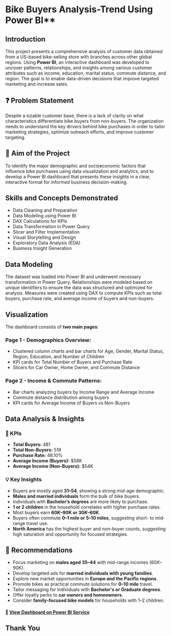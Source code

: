 # Bike Buyers Analysis-Trend Using Power BI**

##  Introduction  
This project presents a comprehensive analysis of customer data obtained from a US-based bike-selling store with branches across other global regions. Using **Power BI**, an interactive dashboard was developed to uncover patterns, relationships, and insights among various customer attributes such as income, education, marital status, commute distance, and region. The goal is to enable data-driven decisions that improve targeted marketing and increase sales.


## ❓ Problem Statement  
Despite a sizable customer base, there is a lack of clarity on what characteristics differentiate bike buyers from non-buyers. The organization needs to understand the key drivers behind bike purchases in order to tailor marketing strategies, optimize outreach efforts, and improve customer targeting.

## 🎯 Aim of the Project  
To identify the major demographic and socioeconomic factors that influence bike purchases using data visualization and analytics, and to develop a Power BI dashboard that presents these insights in a clear, interactive format for informed business decision-making.

## Skills and Concepts Demonstrated  
- Data Cleaning and Preparation  
- Data Modeling using Power BI  
- DAX Calculations for KPIs  
- Data Transformation in Power Query  
- Slicer and Filter Implementation  
- Visual Storytelling and Design  
- Exploratory Data Analysis (EDA)  
- Business Insight Generation  

## Data Modeling  
The dataset was loaded into Power BI and underwent necessary transformation in Power Query. Relationships were modeled based on unique identifiers to ensure the data was structured and optimized for analysis. Measures were created using DAX to compute KPIs such as total buyers, purchase rate, and average income of buyers and non-buyers.

## Visualization  
The dashboard consists of **two main pages**:

### Page 1 - Demographics Overview:  
- Clustered column charts and bar charts for Age, Gender, Marital Status, Region, Education, and Number of Children  
- KPI cards for Total Number of Buyers and Purchase Rate  
- Slicers for Car Owner, Home Owner, and Commute Distance  

### Page 2 - Income & Commute Patterns:  
- Bar charts analyzing buyers by Income Range and Average Income  
- Commute distance distribution among buyers  
- KPI cards for Average Income of Buyers vs Non-Buyers  

## Data Analysis & Insights

### 🔑 KPIs  
- **Total Buyers:** 481  
- **Total Non-Buyers:** 519  
- **Purchase Rate:** 48.10%  
- **Average Income (Buyers):** $58K  
- **Average Income (Non-Buyers):** $54K  

### 💡 Key Insights  
- Buyers are mostly aged **31–54**, showing a strong mid-age demographic.  
- **Males and married individuals** form the bulk of bike buyers.  
- Individuals with **Bachelor’s degrees** are more likely to purchase.  
- **1 or 2 children** in the household correlates with higher purchase rates.  
- Most buyers earn **$60K–$90K or $30K–$60K**.  
- Buyers often commute **0–1 mile or 5–10 miles**, suggesting short- to mid-range travel use.  
- **North America** has the highest buyer and non-buyer counts, suggesting high saturation and opportunity for focused strategies.

## 🧭 Recommendations  
- Focus marketing on **males aged 35–44** with mid-range incomes ($60K–$90K).  
- Develop targeted ads for **married individuals with young families**.  
- Explore new market opportunities in **Europe and the Pacific regions**.  
- Promote bikes as practical commute solutions for **0–10 mile** travel.  
- Tailor messaging for individuals with **Bachelor's or Graduate degrees**.  
- Offer loyalty perks to **car owners and homeowners**.  
- Consider **family-focused bike models** for households with 1–2 children.

#### 🚀 [View Dashboard on Power BI Service](https://app.powerbi.com/view?r=eyJrIjoiMDA3N2EwYWMtMmIwOS00NTNjLTg1YTYtZjg4MDVhNmM5MzEwIiwidCI6ImRmODY3OWNkLWE4MGUtNDVkOC05OWFjLWM4M2VkN2ZmOTVhMCJ9&pageName=ReportSection)


## Thank You

